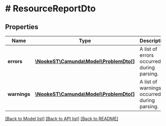 # # ResourceReportDto

## Properties

Name | Type | Description | Notes
------------ | ------------- | ------------- | -------------
**errors** | [**\NookeST\Camunda\Model\ProblemDto[]**](ProblemDto.md) | A list of errors occurred during parsing. | [optional]
**warnings** | [**\NookeST\Camunda\Model\ProblemDto[]**](ProblemDto.md) | A list of warnings occurred during parsing. | [optional]

[[Back to Model list]](../../README.md#models) [[Back to API list]](../../README.md#endpoints) [[Back to README]](../../README.md)
